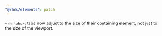 ```yaml
---
"@rhds/elements": patch
---
```


`<rh-tabs>`: tabs now adjust to the size of their containing element, not just to the size of the viewport.
